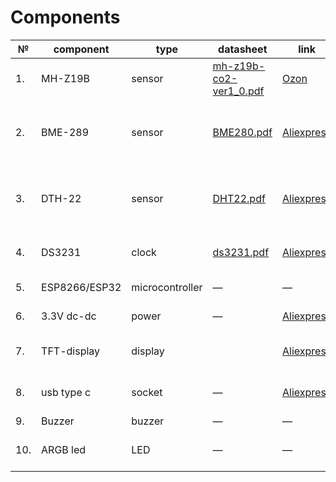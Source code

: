 # Components

|№|component|type|datasheet|link|size|note|
|--|--|--|--|--|--|--|
|1.|MH-Z19B|sensor|[mh-z19b-co2-ver1_0.pdf](https://www.winsen-sensor.com/d/files/infrared-gas-sensor/mh-z19b-co2-ver1_0.pdf)|[Ozon](https://www.ozon.ru/search/?text=MH-Z19b&from_global=true)|33x20x9|CO2 gas sensor|
|2.|BME-289|sensor|[BME280.pdf](https://download.mikroe.com/documents/datasheets/)|[Aliexpress](https://aliexpress.ru/item/1005001827151118.html?spm=a2g2w.orderdetail.0.0.678a4aa6L9TL3b&sku_id=12000017775153915)|—|Pressure, humidity and temperature sensor|
|3.|DTH-22|sensor|[DHT22.pdf](https://iarduino.ru/lib/DHT22.pdf?ysclid=m8ddeefn6p891731623)|[Aliexpress](https://aliexpress.ru/item/1005008495880246.html?spm=a2g2w.orderdetail.0.0.6a304aa6474JB2&sku_id=12000045405102677)|34x16x8|Outdoor temperature and humidity sensor|
|4.|DS3231|clock|[ds3231.pdf](https://dinistor.ru/files/ds3231.pdf?ysclid=m8ddi9gb17518707617)|[Aliexpress](https://aliexpress.ru/item/1005007143842437.html?spm=a2g2w.orderdetail.0.0.2f004aa6k7ShrP&sku_id=12000039565534816)|—|Real time clock module|
|5.|ESP8266/ESP32|microcontroller|—|—|—|Main controller|
|6.|3.3V dc-dc|power|—|[Aliexpress](https://aliexpress.ru/item/1005002921104409.html?spm=a2g2w.orderdetail.0.0.332d4aa674mvx5&sku_id=12000022806751779)|—|Voltage converter|
|7.|TFT-display|display||[Aliexpress](https://aliexpress.ru/item/4000219159401.html?spm=a2g2w.orderdetail.0.0.77264aa6dgJiPD&sku_id=12000042920829471)|85x50x?|Touch display 2.8''|
|8.|usb type c|socket|—|[Aliexpress](https://aliexpress.ru/item/1005006047462864.html?spm=a2g2w.orderdetail.0.0.5d024aa68kpzCg&sku_id=12000044239785227)|12x15x2 + 8.4x2.6|Usp-socket for power supply|
|9.|Buzzer|buzzer|—|—|—|Buzzer|
|10.|ARGB led|LED|—|—|?x~10x?|Illumination of the lower part|
